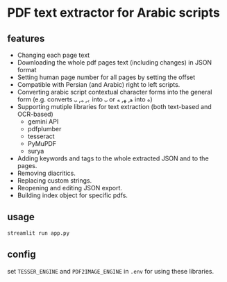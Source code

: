 # PDF text extractor for Arabic scripts

features
--------
- Changing each page text
- Downloading the whole pdf pages text (including changes) in JSON format
- Setting human page number for all pages by setting the offset
- Compatible with Persian (and Arabic) right to left scripts.
- Converting arabic script contextual character forms into the general form (e.g. converts `ﺑ`, `ﺒ`, `ﺐ` into `ب` or `ﻫ`, `ﻬ`, `ﻪ` into `ه`)
- Supporting mutiple libraries for text extraction (both text-based and OCR-based)
    - gemini API
    - pdfplumber
    - tesseract
    - PyMuPDF
    - surya
- Adding keywords and tags to the whole extracted JSON and to the pages.
- Removing diacritics.
- Replacing custom strings.
- Reopening and editing JSON export.
- Building index object for specific pdfs.

usage
---
`streamlit run app.py`

config
------
set `TESSER_ENGINE` and `PDF2IMAGE_ENGINE` in `.env` for using these libraries.
